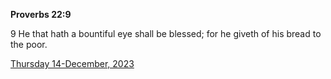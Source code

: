 **Proverbs 22:9**

9 He that hath a bountiful eye shall be blessed; for he giveth of his bread to the poor.

[Thursday 14-December, 2023](https://getbible.life/kjv/Proverbs/22/9)
